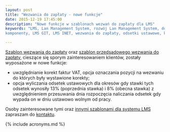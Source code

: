 ```yaml
---
layout: post
title: "Wezwania do zapłaty - nowe funkcje"
date: 2015-12-19 17:45:00
description: "Nowe funkcje w szablonach wezwań do zapłaty dla LMS"
keywords: "LMS, Lan Management System, rozwój Lan Management System, dodatki, 
komponenty, LMS GIT, LMS INET, wezwania do zapłaty, odsetki ustawowe, korekty faktur"

---
```


[Szablon wezwania do zapłaty](/lan-management-system/szablony-dokumentow/wezwanie-do-zaplaty)
oraz 
[szablon przedsądowego wezwania do zapłaty](/lan-management-system/szablony-dokumentow/przedsadowe-wezwanie-do-zaplaty), 
cieszące się sporym zainteresowaniem klientów, zostały wyposażone w nowe funkcje:

 * uwzględnianie korekt faktur VAT, opcja oznaczania pozycji na wezwaniu do których 
były wystawione korekty;
 * opcja wyliczania odsetek ustawowych dla okresów gdy stawki tych odsetek wynosiły
13% (poprzednia stawka) i 8% (obecna stawka) z uwzględnieniem przesuwania dnia
rozpoczęcia naliczania odsetek gdy wypada on w dniu ustawowo wolnym od pracy.

Osoby zainteresowane tymi oraz [innymi szablonami dla systemu LMS](/lan-management-system/szablony-dokumentow)
zapraszam do [kontaktu](/kontakt).

{% include acronyms.md %}